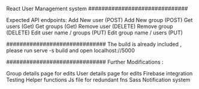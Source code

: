 React User Management system ##############################

Expected API endpoints:
Add New user (POST) Add New group (POST) Get users (Get) Get groups (Get) Remove user (DELETE) Remove group (DELETE) Edit user name / groups (PUT) Edit group name / users (PUT)

############################## The build is already included , please run serve -s build and open localhost://5000

############################## Further Modifications :

Group details page for edits User details page for edits Firebase integration Testing Helper functions Js file for redundant fns Sass Notification system